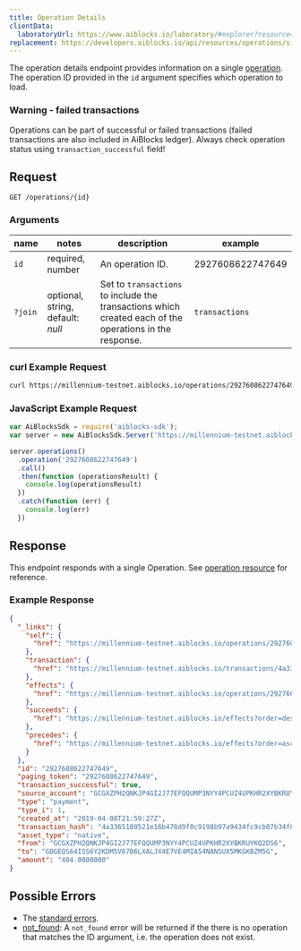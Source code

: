 ```yaml
---
title: Operation Details
clientData:
  laboratoryUrl: https://www.aiblocks.io/laboratory/#explorer?resource=operations&endpoint=single
replacement: https://developers.aiblocks.io/api/resources/operations/single/
---
```


The operation details endpoint provides information on a single
[operation](../resources/operation.md). The operation ID provided in the `id` argument specifies
which operation to load.

### Warning - failed transactions

Operations can be part of successful or failed transactions (failed transactions are also included
in AiBlocks ledger). Always check operation status using `transaction_successful` field!

## Request

```
GET /operations/{id}
```

### Arguments

| name | notes | description | example |
| ---- | ----- | ----------- | ------- |
| `id` | required, number | An operation ID. | 2927608622747649 |
| `?join` | optional, string, default: _null_ | Set to `transactions` to include the transactions which created each of the operations in the response. | `transactions` |

### curl Example Request

```sh
curl https://millennium-testnet.aiblocks.io/operations/2927608622747649
```

### JavaScript Example Request

```javascript
var AiBlocksSdk = require('aiblocks-sdk');
var server = new AiBlocksSdk.Server('https://millennium-testnet.aiblocks.io');

server.operations()
  .operation('2927608622747649')
  .call()
  .then(function (operationsResult) {
    console.log(operationsResult)
  })
  .catch(function (err) {
    console.log(err)
  })
```

## Response

This endpoint responds with a single Operation.  See [operation resource](../resources/operation.md) for reference.

### Example Response

```json
{
  "_links": {
    "self": {
      "href": "https://millennium-testnet.aiblocks.io/operations/2927608622747649"
    },
    "transaction": {
      "href": "https://millennium-testnet.aiblocks.io/transactions/4a3365180521e16b478d9f0c9198b97a9434fc9cb07b34f83ecc32fc54d0ca8a"
    },
    "effects": {
      "href": "https://millennium-testnet.aiblocks.io/operations/2927608622747649/effects"
    },
    "succeeds": {
      "href": "https://millennium-testnet.aiblocks.io/effects?order=desc&cursor=2927608622747649"
    },
    "precedes": {
      "href": "https://millennium-testnet.aiblocks.io/effects?order=asc&cursor=2927608622747649"
    }
  },
  "id": "2927608622747649",
  "paging_token": "2927608622747649",
  "transaction_successful": true,
  "source_account": "GCGXZPH2QNKJP4GI2J77EFQQUMP3NYY4PCUZ4UPKHR2XYBKRUYKQ2DS6",
  "type": "payment",
  "type_i": 1,
  "created_at": "2019-04-08T21:59:27Z",
  "transaction_hash": "4a3365180521e16b478d9f0c9198b97a9434fc9cb07b34f83ecc32fc54d0ca8a",
  "asset_type": "native",
  "from": "GCGXZPH2QNKJP4GI2J77EFQQUMP3NYY4PCUZ4UPKHR2XYBKRUYKQ2DS6",
  "to": "GDGEQS64ISS6Y2KDM5V67B6LXALJX4E7VE4MIA54NANSUX5MKGKBZM5G",
  "amount": "404.0000000"
}
```

## Possible Errors

- The [standard errors](../errors.md#Standard-Errors).
- [not_found](../errors/not-found.md): A `not_found` error will be returned if the
  there is no operation that matches the ID argument, i.e. the operation does not exist.
